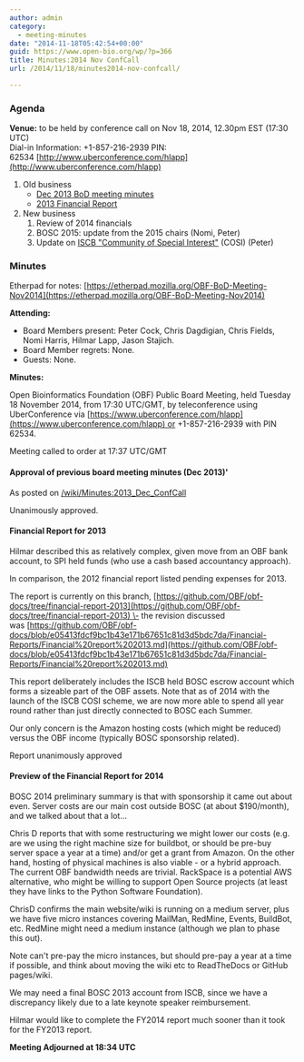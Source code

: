 ```yaml
---
author: admin
category:
  - meeting-minutes
date: "2014-11-18T05:42:54+00:00"
guid: https://www.open-bio.org/wp/?p=366
title: Minutes:2014 Nov ConfCall
url: /2014/11/18/minutes2014-nov-confcall/

---
```

### Agenda

**Venue:** to be held by conference call on Nov 18, 2014, 12.30pm EST (17:30 UTC)   
Dial-in Information: +1-857-216-2939 PIN: 62534 [http://www.uberconference.com/hlapp](http://www.uberconference.com/hlapp)

1. Old business
   - [Dec 2013 BoD meeting minutes](/wiki/Minutes:2013_Dec_ConfCall)
   - [2013 Financial Report](https://github.com/OBF/obf-docs/blob/e05413fdcf9bc1b43e171b67651c81d3d5bdc7da/Financial-Reports/Financial%20report%202013.md)
1. New business
   1. Review of 2014 financials
   1. BOSC 2015: update from the 2015 chairs (Nomi, Peter)
   1. Update on [ISCB "Community of Special Interest"](http://www.iscb.org/iscb-affiliates-cosis) (COSI) (Peter)

### Minutes

Etherpad for notes: [https://etherpad.mozilla.org/OBF-BoD-Meeting-Nov2014](https://etherpad.mozilla.org/OBF-BoD-Meeting-Nov2014)

**Attending:**

- Board Members present: Peter Cock, Chris Dagdigian, Chris Fields, Nomi Harris, Hilmar Lapp, Jason Stajich.
- Board Member regrets: None.
- Guests: None.

**Minutes:**

Open Bioinformatics Foundation (OBF) Public Board Meeting, held Tuesday 18 November 2014, from 17:30 UTC/GMT, by teleconference using UberConference via [https://www.uberconference.com/hlapp](https://www.uberconference.com/hlapp) or +1-857-216-2939 with PIN 62534.


Meeting called to order at 17:37 UTC/GMT

#### **Approval of previous board meeting minutes (Dec 2013)'**

As posted on [/wiki/Minutes:2013\_Dec\_ConfCall](/wiki/Minutes:2013_Dec_ConfCall)

Unanimously approved.

#### **Financial Report for 2013**

Hilmar described this as relatively complex, given move from an OBF bank account, to SPI held funds (who use a cash based accountancy approach).

In comparison, the 2012 financial report listed pending expenses for 2013.

The report is currently on this branch, [https://github.com/OBF/obf-docs/tree/financial-report-2013](https://github.com/OBF/obf-docs/tree/financial-report-2013) \- the revision discussed was [https://github.com/OBF/obf-docs/blob/e05413fdcf9bc1b43e171b67651c81d3d5bdc7da/Financial-Reports/Financial%20report%202013.md](https://github.com/OBF/obf-docs/blob/e05413fdcf9bc1b43e171b67651c81d3d5bdc7da/Financial-Reports/Financial%20report%202013.md)

This report deliberately includes the ISCB held BOSC escrow account which forms a sizeable part of the OBF assets. Note that as of 2014 with the launch of the ISCB COSI scheme, we are now more able to spend all year round rather than just directly connected to BOSC each Summer.

Our only concern is the Amazon hosting costs (which might be reduced) versus the OBF income (typically BOSC sponsorship related).

Report unanimously approved

#### **Preview of the Financial Report for 2014**

BOSC 2014 preliminary summary is that with sponsorship it came out about even. Server costs are our main cost outside BOSC (at about $190/month), and we talked about that a lot...

Chris D reports that with some restructuring we might lower our costs (e.g. are we using the right machine size for buildbot, or should be pre-buy server space a year at a time) and/or get a grant from Amazon. On the other hand, hosting of physical machines is also viable - or a hybrid approach. The current OBF bandwidth needs are trivial. RackSpace is a potential AWS alternative, who might be willing to support Open Source projects (at least they have links to the Python Software Foundation).

ChrisD confirms the main website/wiki is running on a medium server, plus we have five micro instances covering MailMan, RedMine, Events, BuildBot, etc. RedMine might need a medium instance (although we plan to phase this out).

Note can't pre-pay the micro instances, but should pre-pay a year at a time if possible, and think about moving the wiki etc to ReadTheDocs or GitHub pages/wiki.

We may need a final BOSC 2013 account from ISCB, since we have a discrepancy likely due to a late keynote speaker reimbursement.

Hilmar would like to complete the FY2014 report much sooner than it took for the FY2013 report.

**Meeting Adjourned at 18:34 UTC**
